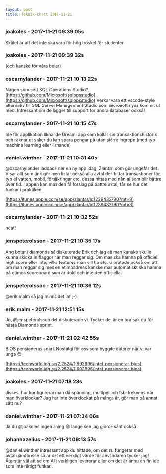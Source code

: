 ```yaml
---
layout: post
title: Teknik-chatt 2017-11-21
---
```

### joakoles - 2017-11-21 09:39 05s
Skälet är att det inte ska vara för hög tröskel för studenter
### joakoles - 2017-11-21 09:39 32s
(och kanske för våra botar)
### oscarnylander - 2017-11-21 10:13 22s
Någon som sett SQL Operations Studio? [https://github.com/Microsoft/sqlopsstudio](https://github.com/Microsoft/sqlopsstudio)
Verkar vara ett vscode-style alternativ till SQL Server Management Studio som microsoft nyss kommit ut med. Intressant om de lägger till support för andra databaser också!
### oscarnylander - 2017-11-21 10:15 47s
Idé för applikation liknande Dream: app som kollar din transaktionshistorik och räknar ut saker du kan spara pengar på utan större ingrepp (med typ machine learning eller liknande)
### daniel.winther - 2017-11-21 10:31 40s
@oscarnylander laddade ner en ny app idag, Zlantar, som gör ungefär det. Visar allt som tink gör men listar också alla avtal den hittar transaktioner för, typ el vatten, mobil, försäkringar etc. dessa hittas med nån ai som blir bättre över tid. I appen kan man den få förslag på bättre avtal, får se hur det funkar i praktiken. 

[https://itunes.apple.com/se/app/zlantar/id1239432790?mt=8](https://itunes.apple.com/se/app/zlantar/id1239432790?mt=8)
### oscarnylander - 2017-11-21 10:32 52s
neat!
### jenspeterolsson - 2017-11-21 10:35 17s
Ang botar i diamonds så diskuterade Erik och jag att man kanske skulle kunna skicka in flaggor när man reggar sig. Om man ska hamna på officiell high score eller inte, vilka features man vill ha etc. vi pratade också om att om man reggar sig med en etimoadress kanske man automatiskt ska hamna på etimos scoreboard som är dold och inte den officiella. 
### jenspeterolsson - 2017-11-21 10:36 12s
@erik.malm så jag minns det iaf ;-)
### erik.malm - 2017-11-21 12:51 15s
Jo, @jenspeterolsson det diskuterade vi. Tycker det är en bra sak du för nästa Diamonds sprint.
### daniel.winther - 2017-11-21 02:42 55s
BIOS pensioneras snart. Nostalgi för oss som byggde datorer när vi var unga :blush:

[https://techworld.idg.se/2.2524/1.692896/intel-pensionerar-bios](https://techworld.idg.se/2.2524/1.692896/intel-pensionerar-bios)
### joakoles - 2017-11-21 07:18 23s
Jisses, hur konfigurerar man då spänning, multipel och fsb-frekvens när man överklockar? Jag har inte överklockat på många år, gör man på annat sätt nu?
### daniel.winther - 2017-11-21 07:34 06s
Ja du @joakoles ingen aning :smile: länge sen jag gjorde sånt också
### johanhazelius - 2017-11-21 09:13 57s
@daniel.winther intressant app du hittade, om det nu fungerar med avtalsjämförelse så är det ett verkligt värde för användaren tycker jag! Återstår väl att se om AI:t verkligen levererar eller om det är ännu en fin ide som inte riktigt funkar..
